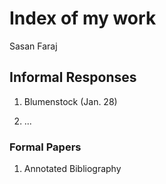 # Index of my work

Sasan Faraj

## Informal Responses

1. Blumenstock (Jan. 28)

2. ...

### Formal Papers

1. Annotated Bibliography
